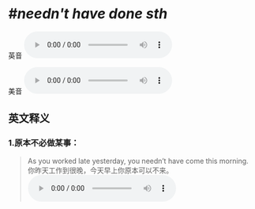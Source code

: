 # ***\#needn't have done sth*** 
英音
<audio src="./media/needn’t have done sth1_AAC.aac" controls="controls"></audio>

美音
<audio src="./media/needn’t have done sth2_AAC.aac" controls="controls"></audio>



  

英文释义
---
### 1.**原本不必做某事：**  

 > As you worked late yesterday, you needn’t have come this morning.  
 > 你昨天工作到很晚，今天早上你原本可以不来。    
<audio src="./media/As you worked late yesterday_AAC.aac" controls="controls"></audio>


